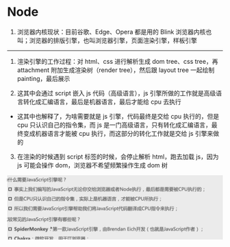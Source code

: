 # Node

1. 浏览器内核现状：目前谷歌、Edge、Opera 都是用的 Blink
   浏览器内核也叫；浏览器的排版引擎，也叫浏览器引擎，页面渲染引擎，样板引擎

---

1. 渲染引擎的工作过程：对 html、css 进行解析生成 dom tree、css tree，再 attachment 附加生成渲染树（render tree），然后跟 layout tree 一起绘制 painting，最后展示

2. 这其中会通过 script 嵌入 js 代码（高级语言），js 引擎所做的工作就是高级语言转化成汇编语言，最后是机器语言，最后才能给 cpu 去执行

- 这其中也解释了，为啥需要就是 js 引擎，代码最终是交给 cpu 执行的，但是 cpu 只认识自己的指令集，而 js 是一门高级语言，只有转化成汇编语言，最终变成机器语言才能被 cpu 执行，而这部分的转化工作就是交给 js 引擎来做的

3. 在渲染的时候遇到 script 标签的时候，会停止解析 html，跑去加载 js，因为 js 可能会操作 dom，浏览器不希望频繁操作生成 dom 树

![An image](./imgs/1.png)
